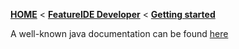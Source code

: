 <!-- Breadcrumb -->
[**HOME**](https://github.com/tthuem/FeatureIDE/wiki) < [**FeatureIDE Developer**](https://github.com/tthuem/FeatureIDE/wiki/FeatureIDE-Developer) < [**Getting started**](https://github.com/tthuem/FeatureIDE/wiki/Getting-started)

<!-- Introduction -->
A well-known java documentation can be found [here](http://docs.oracle.com/javase/7/docs/api/)

<!-- Outline -->

<!-- Content -->
